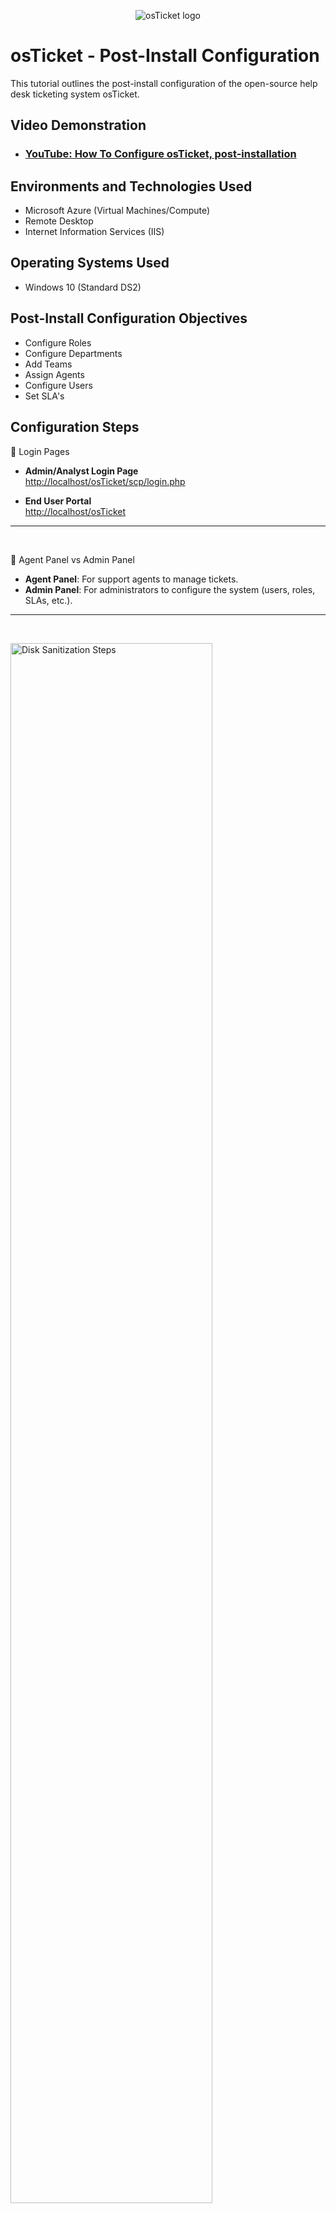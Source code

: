 <p align="center">
<img src="https://i.imgur.com/Clzj7Xs.png" alt="osTicket logo"/>
</p>

<h1>osTicket - Post-Install Configuration</h1>
This tutorial outlines the post-install configuration of the open-source help desk ticketing system osTicket.<br />


<h2>Video Demonstration</h2>

- ### [YouTube: How To Configure osTicket, post-installation](https://www.youtube.com)

<h2>Environments and Technologies Used</h2>

- Microsoft Azure (Virtual Machines/Compute)
- Remote Desktop
- Internet Information Services (IIS)

<h2>Operating Systems Used </h2>

- Windows 10</b> (Standard DS2)

<h2>Post-Install Configuration Objectives</h2>

- Configure Roles
- Configure Departments
- Add Teams
- Assign Agents
- Configure Users
- Set SLA's

<h2>Configuration Steps</h2>

<p>
</p>
<p>
🔐 Login Pages

- **Admin/Analyst Login Page**  
  [http://localhost/osTicket/scp/login.php](http://localhost/osTicket/scp/login.php)

- **End User Portal**  
  [http://localhost/osTicket](http://localhost/osTicket)

---
</p>
<br />


<p>
</p>
<p>
👤 Agent Panel vs Admin Panel

- **Agent Panel**: For support agents to manage tickets.
- **Admin Panel**: For administrators to configure the system (users, roles, SLAs, etc.).

---
</p>
<br />


<p>
<img src="https://i.imgur.com/68I3FP5.png" height="80%" width="80%" alt="Disk Sanitization Steps"/>
</p>
<p>
🛡️ Configure Roles

> Used to group and define agent permissions.

**Navigation**: `Admin Panel -> Agents -> Roles`

- Create a new role: `Supreme Admin`

---
</p>
<br />


<p>
<img src="https://i.imgur.com/DJmEXEB.png" height="80%" width="80%" alt="Disk Sanitization Steps"/>
</p>
<p>
Lorem ipsum dolor sit amet, consectetur adipiscing elit, sed do eiusmod tempor incididunt ut labore et dolore magna aliqua. Ut enim ad minim veniam, quis nostrud exercitation ullamco laboris nisi ut aliquip ex ea commodo consequat. Duis aute irure dolor in reprehenderit in voluptate velit esse cillum dolore eu fugiat nulla pariatur.
</p>
<br />
